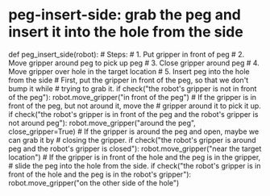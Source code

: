 

# peg-insert-side: grab the peg and insert it into the hole from the side
def peg_insert_side(robot):
    # Steps:
    #  1. Put gripper in front of peg
    #  2. Move gripper around peg to pick up peg
    #  3. Close gripper around peg
    #  4. Move gripper over hole in the target location
    #  5. Insert peg into the hole from the side
    # First, put the gripper in front of the peg, so that we don't bump it while
    # trying to grab it.
    if check("the robot's gripper is not in front of the peg"):
        robot.move_gripper("in front of the peg")
    # If the gripper is in front of the peg, but not around it, move the
    # gripper around it to pick it up.
    if check("the robot's gripper is in front of the peg and the robot's gripper is not around peg"):
        robot.move_gripper("around the peg", close_gripper=True)
    # If the gripper is around the peg and open, maybe we can grab it by
    # closing the gripper.
    if check("the robot's gripper is around peg and the robot's gripper is closed"):
        robot.move_gripper("near the target location")
    # If the gripper is in front of the hole and the peg is in the gripper,
    # slide the peg into the hole from the side.
    if check("the robot's gripper is in front of the hole and the peg is in the robot's gripper"):
        robot.move_gripper("on the other side of the hole")